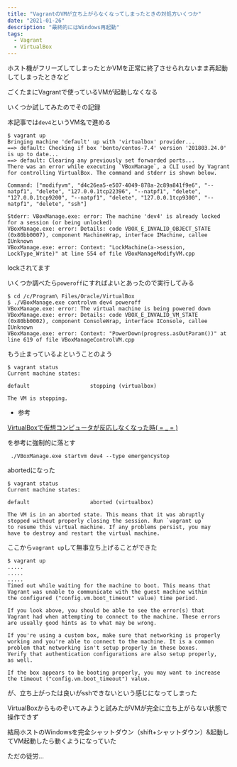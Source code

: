 ```yaml
---
title: "VagrantのVMが立ち上がらなくなってしまったときの対処方いくつか"
date: "2021-01-26"
description: "最終的にはWindows再起動"
tags:
  - Vagrant
  - VirtualBox
---
```


ホスト機がフリーズしてしまったとかVMを正常に終了させられないまま再起動してしまったときなど

ごくたまにVagrantで使っているVMが起動しなくなる

いくつか試してみたのでその記録

本記事では`dev4`というVM名で進める

```shell
$ vagrant up
Bringing machine 'default' up with 'virtualbox' provider...
==> default: Checking if box 'bento/centos-7.4' version '201803.24.0' is up to date...
==> default: Clearing any previously set forwarded ports...
There was an error while executing `VBoxManage`, a CLI used by Vagrant
for controlling VirtualBox. The command and stderr is shown below.

Command: ["modifyvm", "d4c26ea5-e507-4049-878a-2c89a841f9e6", "--natpf1", "delete", "127.0.0.1tcp22396", "--natpf1", "delete", "127.0.0.1tcp9200", "--natpf1", "delete", "127.0.0.1tcp9300", "--natpf1", "delete", "ssh"]

Stderr: VBoxManage.exe: error: The machine 'dev4' is already locked for a session (or being unlocked)
VBoxManage.exe: error: Details: code VBOX_E_INVALID_OBJECT_STATE (0x80bb0007), component MachineWrap, interface IMachine, callee IUnknown
VBoxManage.exe: error: Context: "LockMachine(a->session, LockType_Write)" at line 554 of file VBoxManageModifyVM.cpp
```

lockされてます

いくつか調べたら`poweroff`にすればよいとあったので実行してみる

```shell
$ cd /c/Program\ Files/Oracle/VirtualBox
$ ./VBoxManage.exe controlvm dev4 poweroff
VBoxManage.exe: error: The virtual machine is being powered down
VBoxManage.exe: error: Details: code VBOX_E_INVALID_VM_STATE (0x80bb0002), component ConsoleWrap, interface IConsole, callee IUnknown
VBoxManage.exe: error: Context: "PowerDown(progress.asOutParam())" at line 619 of file VBoxManageControlVM.cpp
```

もう止まっているよということのよう

```
$ vagrant status
Current machine states:

default                   stopping (virtualbox)

The VM is stopping.
```

- 参考

[VirtualBoxで仮想コンピュータが反応しなくなった時( = _ = )](https://qiita.com/Ikumi/items/557808a232a0c12d3027)

を参考に強制的に落とす

```shell
 ./VBoxManage.exe startvm dev4 --type emergencystop
```

abortedになった

```shell
$ vagrant status
Current machine states:

default                   aborted (virtualbox)

The VM is in an aborted state. This means that it was abruptly
stopped without properly closing the session. Run `vagrant up`
to resume this virtual machine. If any problems persist, you may
have to destroy and restart the virtual machine.
```

ここから`vagrant up`して無事立ち上げることができた


```
$ vagrant up
.....
.....
.....
Timed out while waiting for the machine to boot. This means that
Vagrant was unable to communicate with the guest machine within
the configured ("config.vm.boot_timeout" value) time period.

If you look above, you should be able to see the error(s) that
Vagrant had when attempting to connect to the machine. These errors
are usually good hints as to what may be wrong.

If you're using a custom box, make sure that networking is properly
working and you're able to connect to the machine. It is a common
problem that networking isn't setup properly in these boxes.
Verify that authentication configurations are also setup properly,
as well.

If the box appears to be booting properly, you may want to increase
the timeout ("config.vm.boot_timeout") value.
```

が、立ち上がったは良いがsshできないという感じになってしまった

VirtualBoxからものぞいてみようと試みたがVMが完全に立ち上がらない状態で操作できず

結局ホストのWindowsを完全シャットダウン（shift+シャットダウン）&起動してVM起動したら動くようになっていた

ただの徒労…
